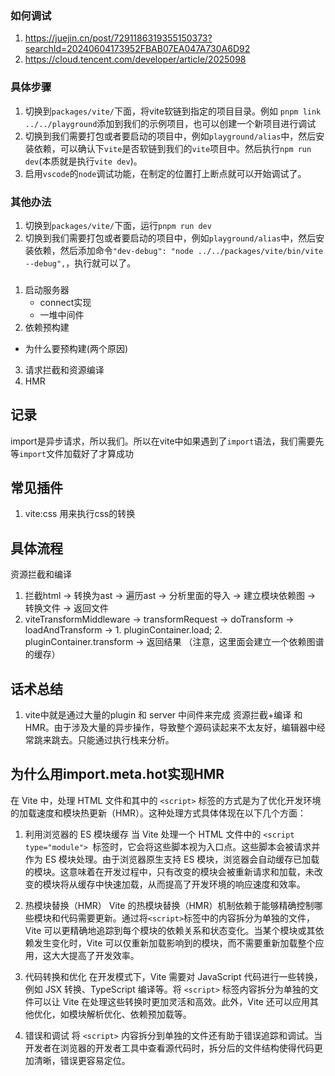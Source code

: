### 如何调试
1. https://juejin.cn/post/7291186319355150373?searchId=20240604173952FBAB07EA047A730A6D92
2. https://cloud.tencent.com/developer/article/2025098


### 具体步骤
1. 切换到`packages/vite/`下面，将vite软链到指定的项目目录。例如 `pnpm link ../../playground`添加到我们的示例项目，也可以创建一个新项目进行调试
2. 切换到我们需要打包或者要启动的项目中，例如`playground/alias`中，然后安装依赖，可以确认下`vite`是否软链到我们的`vite`项目中。然后执行`npm run  dev`(本质就是执行`vite dev`)。
3. 启用`vscode`的`node`调试功能，在制定的位置打上断点就可以开始调试了。

### 其他办法
1. 切换到`packages/vite/`下面，运行`pnpm run dev`
2. 切换到我们需要打包或者要启动的项目中，例如`playground/alias`中，然后安装依赖，然后添加命令`"dev-debug": "node ../../packages/vite/bin/vite --debug",`，执行就可以了。

###

1. 启动服务器
   - connect实现
   - 一堆中间件
2. 依赖预构建
  - 为什么要预构建(两个原因)
3. 请求拦截和资源编译
4. HMR


## 记录
import是异步请求，所以我们。所以在vite中如果遇到了`import`语法，我们需要先等`import`文件加载好了才算成功


## 常见插件
1. vite:css 用来执行css的转换

## 具体流程
资源拦截和编译
1. 拦截html -> 转换为ast -> 遍历ast -> 分析里面的导入 -> 建立模块依赖图 -> 转换文件 -> 返回文件
2. viteTransformMiddleware -> transformRequest -> doTransform -> loadAndTransform -> 1. pluginContainer.load; 2. pluginContainer.transform -> 返回结果  （注意，这里面会建立一个依赖图谱的缓存）


## 话术总结
1. vite中就是通过大量的plugin 和 server 中间件来完成 资源拦截+编译 和 HMR。由于涉及大量的异步操作，导致整个源码读起来不太友好，编辑器中经常跳来跳去。只能通过执行栈来分析。


## 为什么用import.meta.hot实现HMR
在 Vite 中，处理 HTML 文件和其中的 `<script>` 标签的方式是为了优化开发环境的加载速度和模块热更新（HMR）。这种处理方式具体体现在以下几个方面：

1. 利用浏览器的 ES 模块缓存
当 Vite 处理一个 HTML 文件中的 `<script type="module"> `标签时，它会将这些脚本视为入口点。这些脚本会被请求并作为 ES 模块处理。由于浏览器原生支持 ES 模块，浏览器会自动缓存已加载的模块。这意味着在开发过程中，只有改变的模块会被重新请求和加载，未改变的模块将从缓存中快速加载，从而提高了开发环境的响应速度和效率。

2. 热模块替换（HMR）
Vite 的热模块替换（HMR）机制依赖于能够精确控制哪些模块和代码需要更新。通过将` <script> `标签中的内容拆分为单独的文件，Vite 可以更精确地追踪到每个模块的依赖关系和状态变化。当某个模块或其依赖发生变化时，Vite 可以仅重新加载影响到的模块，而不需要重新加载整个应用，这大大提高了开发效率。

3. 代码转换和优化
在开发模式下，Vite 需要对 JavaScript 代码进行一些转换，例如 JSX 转换、TypeScript 编译等。将 `<script>` 标签内容拆分为单独的文件可以让 Vite 在处理这些转换时更加灵活和高效。此外，Vite 还可以应用其他优化，如模块解析优化、依赖预加载等。

4. 错误和调试
将 `<script>` 内容拆分到单独的文件还有助于错误追踪和调试。当开发者在浏览器的开发者工具中查看源代码时，拆分后的文件结构使得代码更加清晰，错误更容易定位。